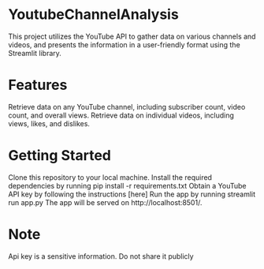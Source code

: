 # YoutubeChannelAnalysis
This project utilizes the YouTube API to gather data on various channels and videos, and presents the information in a user-friendly format using the Streamlit library.

# Features
Retrieve data on any YouTube channel, including subscriber count, video count, and overall views.
Retrieve data on individual videos, including views, likes, and dislikes.

# Getting Started
Clone this repository to your local machine.
Install the required dependencies by running pip install -r requirements.txt
Obtain a YouTube API key by following the instructions [here]
Run the app by running streamlit run app.py
The app will be served on http://localhost:8501/.

# Note
Api key is a sensitive information. Do not share it publicly
